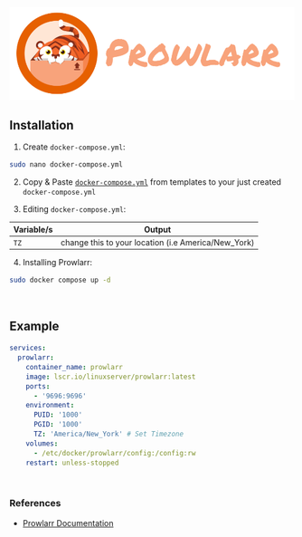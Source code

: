 ![image](https://github.com/Bratato/templates/blob/main/docker-compose/prowlarr/Prowlarr-Logo.png)


## Installation ##

1. Create `docker-compose.yml`:
```bash
sudo nano docker-compose.yml
```

2. Copy & Paste [`docker-compose.yml`](https://github.com/Bratato/templates/blob/main/docker-compose/prowlarr/docker-compose.yml) from templates to your just created `docker-compose.yml`

3. Editing `docker-compose.yml`:

| Variable/s | Output |
| ---------- | ------ |
| `TZ` | change this to your location (i.e America/New_York) |

4. Installing Prowlarr:
```bash
sudo docker compose up -d
```

<br>

## Example ##
```yml
services:
  prowlarr:
    container_name: prowlarr
    image: lscr.io/linuxserver/prowlarr:latest
    ports:
      - '9696:9696'
    environment:
      PUID: '1000'
      PGID: '1000'
      TZ: 'America/New_York' # Set Timezone
    volumes:
      - /etc/docker/prowlarr/config:/config:rw
    restart: unless-stopped
```

<br>

### References ###
- [Prowlarr Documentation](https://github.com/linuxserver/docker-prowlarr)
